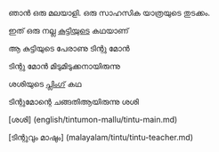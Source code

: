 ഞാൻ ഒരു മലയാളി. ഒരു സാഹസിക യാത്രയുടെ തുടക്കം.

ഇത് ഒരു നല്ല [കുട്ടിയുടെ](boy/life.md) കഥയാണ്

ആ കുട്ടിയുടെ പേരാണു ടിന്റു മോൻ 

ടിന്റു മോൻ മിടുമിടുക്കനായിരുന്നു 

ശശിയുടെ [പ്ലിംഗ്](sasi/pling.md) കഥ

ടിന്റുമോന്റെ ചങ്ങതിആയിരുന്നു ശശി

[ശശി] (english/tintumon-mallu/tintu-main.md)

[ടിന്റുവും മാഷും] (malayalam/tintu/tintu-teacher.md)

